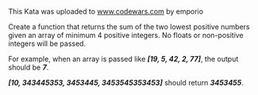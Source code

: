 This Kata was uploaded to www.codewars.com by emporio

Create a function that returns the sum of the two lowest positive numbers 
given an array of minimum 4 positive integers. No floats or non-positive 
integers will be passed.

For example, when an array is passed like ___[19, 5, 42, 2, 77]___, 
the output should be ___7___.

___[10, 343445353, 3453445, 3453545353453]___ should return ___3453455___.
